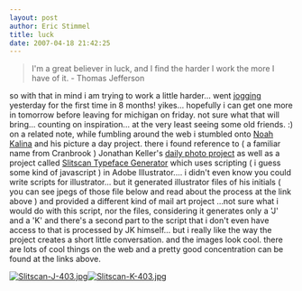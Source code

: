 ```yaml
---
layout: post
author: Eric Stimmel
title: luck
date: 2007-04-18 21:42:25
--- 
```



> I'm a great believer in luck, and I find the harder I work the more I have of it. - Thomas Jefferson

so with that in mind i am trying to work a little harder... went [jogging][] yesterday for the first time in 8 months! yikes... hopefully i can get one more in tomorrow before leaving for michigan on friday. not sure what that will bring... counting on inspiration... at the very least seeing some old friends. :) on a related note, while fumbling around the web i stumbled onto [Noah Kalina][] and his picture a day project. there i found reference to ( a familiar name from Cranbrook ) Jonathan Keller's [daily photo project][] as well as a project called [Slitscan Typeface Generator][] which uses scripting ( i guess some kind of javascript ) in Adobe Illustrator.... i didn't even know you could write scripts for illustrator... but it generated illustrator files of his initials ( you can see jpegs of those file below and read about the process at the link above ) and provided a different kind of mail art project ...not sure what i would do with this script, nor the files, considering it generates only a 'J' and a 'K' and there's a second part to the script that i don't even have access to that is processed by JK himself... but i really like the way the project creates a short little conversation. and the images look cool. there are lots of cool things on the web and a pretty good concentration can be found at the links above. 

[![Slitscan-J-403.jpg][]][1][![Slitscan-K-403.jpg][]][2]

  [jogging]: http://stimmelopolis.com/jogging
  [Noah Kalina]: http://www.everyday.noahkalina.com/
  [daily photo project]: http://www.c71123.com/daily_photo/
  [Slitscan Typeface Generator]: http://www.c71123.com/projects/slitscan-type-project/
  [Slitscan-J-403.jpg]: http://farm1.static.flickr.com/221/464624816_6e0dd8010b_m.jpg
  [1]: http://www.flickr.com/photos/estimmel/464624816/
  [Slitscan-K-403.jpg]: http://farm1.static.flickr.com/229/464630287_2e7d4e5845_m.jpg
  [2]: http://www.flickr.com/photos/estimmel/464630287/

